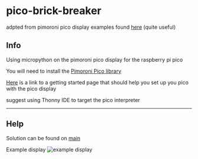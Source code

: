 # pico-brick-breaker
adpted from pimoroni pico display examples found [here](https://github.com/pimoroni/pimoroni-pico/tree/main/micropython/examples) (quite useful)
## Info

Using micropython on the pimoroni pico display for the raspberry pi pico

You will need to install the [Pimoroni Pico library](https://github.com/pimoroni/pimoroni-pico)

[Here](https://learn.pimoroni.com/article/getting-started-with-pico) is a link to a getting started page that should help you set up you pico with the pico display

suggest using Thonny IDE to target the pico interpreter

---
## Help

Solution can be found on [main](WillW7/pico-brick-breaker/tree/main)

Example display
![example display]()
